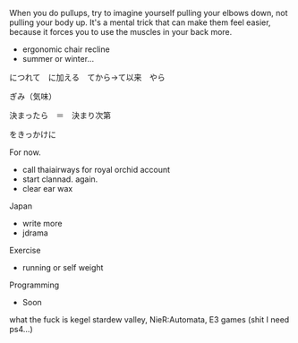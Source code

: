 When you do pullups, try to imagine yourself pulling your elbows down, not pulling your body up. It's a mental trick that can make them feel easier, because it forces you to use the muscles in your back more.

- ergonomic chair recline
- summer or winter...

につれて　に加える　てから→て以来　やら

ぎみ（気味）

決まったら　＝　決まり次第

をきっかけに

For now.
- call thaiairways for royal orchid account
- start clannad. again.
- clear ear wax

Japan
- write more
- jdrama

Exercise
- running or self weight

Programming
- Soon

what the fuck is kegel
stardew valley, 
NieR:Automata,
E3 games (shit I need ps4...)


